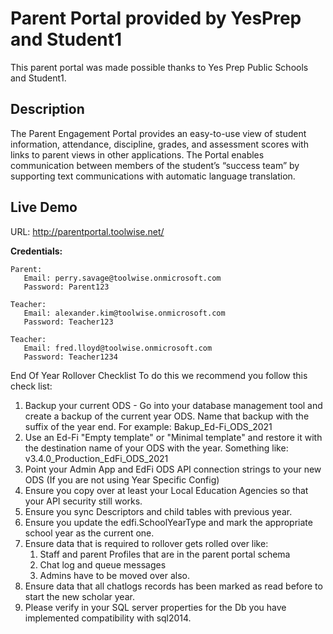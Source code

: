 ﻿Parent Portal provided by YesPrep and Student1 
============

This parent portal was made possible thanks to Yes Prep Public Schools and Student1.

Description
------------
The Parent Engagement Portal provides an easy-to-use view of student information, attendance, discipline, grades, and assessment scores with links to parent views in other applications. The Portal enables communication between members of the student’s “success team” by supporting text communications with automatic language translation.

Live Demo
------------

URL: http://parentportal.toolwise.net/

**Credentials:**

~~~
Parent:
   Email: perry.savage@toolwise.onmicrosoft.com
   Password: Parent123
~~~

~~~
Teacher:
   Email: alexander.kim@toolwise.onmicrosoft.com
   Password: Teacher123
~~~

~~~
Teacher:
   Email: fred.lloyd@toolwise.onmicrosoft.com
   Password: Teacher1234
~~~

End Of Year Rollover Checklist
To do this we recommend you follow this check list:

1. Backup your current ODS - Go into your database management tool and create a backup of the current year ODS. Name that backup with the suffix of the year end. For example: Bakup_Ed-Fi_ODS_2021
2. Use an Ed-Fi "Empty template" or "Minimal template" and restore it with the destination name of your ODS with the year. Something like: v3.4.0_Production_EdFi_ODS_2021
3. Point your Admin App and EdFi ODS API connection strings to your new ODS (If you are not using Year Specific Config)
4. Ensure you copy over at least your Local Education Agencies so that your API security still works.
5. Ensure you sync Descriptors and child tables with previous year.
6. Ensure you update the edfi.SchoolYearType and mark the appropriate school year as the current one.
7. Ensure data that is required to rollover gets rolled over like:
	1. Staff and parent Profiles that are in the parent portal schema
	2. Chat log and queue messages
	3. Admins have to be moved over also.
8. Ensure data that all chatlogs records has been marked as read before to start the new scholar year.
9. Please verify in your SQL server properties for the Db you have implemented compatibility with sql2014.
